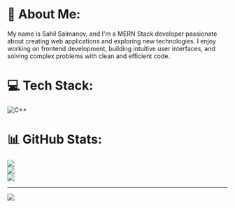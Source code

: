 # 💫 About Me:
My name is Sahil Salmanov, and I'm a MERN Stack developer passionate about creating web applications and exploring new technologies. I enjoy working on frontend development, building intuitive user interfaces, and solving complex problems with clean and efficient code.


# 💻 Tech Stack:
![C++](https://img.shields.io/badge/c++-%2300599C.svg?style=for-the-badge&logo=c%2B%2B&logoColor=white)
# 📊 GitHub Stats:
![](https://github-readme-stats.vercel.app/api?username=sahilsalmanov&theme=dark&hide_border=false&include_all_commits=false&count_private=false)<br/>
![](https://github-readme-streak-stats.herokuapp.com/?user=sahilsalmanov&theme=dark&hide_border=false)<br/>
![](https://github-readme-stats.vercel.app/api/top-langs/?username=sahilsalmanov&theme=dark&hide_border=false&include_all_commits=false&count_private=false&layout=compact)

---
[![](https://visitcount.itsvg.in/api?id=sahilsalmanov&icon=0&color=0)](https://visitcount.itsvg.in)

<!-- Proudly created with GPRM ( https://gprm.itsvg.in ) -->
